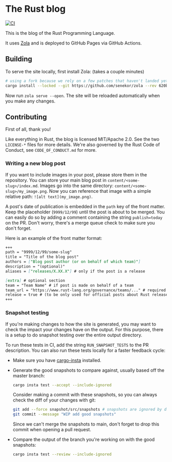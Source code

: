 # The Rust blog

[![CI](https://github.com/rust-lang/blog.rust-lang.org/actions/workflows/main.yml/badge.svg)](https://github.com/rust-lang/blog.rust-lang.org/actions/workflows/main.yml)

This is the blog of the Rust Programming Language.

It uses [Zola](https://www.getzola.org/) and is deployed to GitHub Pages via GitHub Actions.

## Building

To serve the site locally, first install Zola: (takes a couple minutes)

```sh
# using a fork because we rely on a few patches that haven't landed yet
cargo install --locked --git https://github.com/senekor/zola --rev 620bf3c46a39b41db30b1e91756a995bbff84d3a
```

Now run `zola serve --open`.
The site will be reloaded automatically when you make any changes.

## Contributing

First of all, thank you!

Like everything in Rust, the blog is licensed MIT/Apache 2.0. See the two
`LICENSE-*` files for more details. We're also governed by the Rust
Code of Conduct, see `CODE_OF_CONDUCT.md` for more.

### Writing a new blog post

If you want to include images in your post, please store them in the repository.
You can store your main blog post in `content/<some-slug>/index.md`.
Images go into the same directory: `content/<some-slug>/my_image.png`.
Now you can reference that image with a simple relative path: `![alt text](my_image.png)`.

A post's date of publication is embedded in the `path` key of the front matter.
Keep the placeholder (`9999/12/99`) until the post is about to be merged.
You can easily do so by adding a comment containing the string `publish=today` on the PR.
Don't worry, there's a merge queue check to make sure you don't forget.

Here is an example of the front matter format:
```md
+++
path = "9999/12/99/some-slug"
title = "Title of the blog post"
authors = ["Blog post author (or on behalf of which team)"]
description = "(optional)"
aliases = ["releases/X.XX.X"] # only if the post is a release

[extra] # optional section
team = "Team Name" # if post is made on behalf of a team
team_url = "https://www.rust-lang.org/governance/teams/..." # required if team is set
release = true # (to be only used for official posts about Rust releases announcements)
+++
```

### Snapshot testing

If you're making changes to how the site is generated, you may want to check the impact your changes have on the output.
For this purpose, there is a setup to do snapshot testing over the entire output directory.

To run these tests in CI, add the string `RUN_SNAPSHOT_TESTS` to the PR description.
You can also run these tests locally for a faster feedback cycle:

- Make sure you have [cargo-insta](https://insta.rs/docs/quickstart/) installed.

- Generate the good snapshots to compare against, usually based off the master branch:
  ```sh
  cargo insta test --accept --include-ignored
  ```
  Consider making a commit with these snapshots, so you can always check the diff of your changes with git:
  ```sh
  git add --force snapshot/src/snapshots # snapshots are ignored by default
  git commit --message "WIP add good snapshots"
  ```
  Since we can't merge the snapshots to main, don't forget to drop this commit when opening a pull request.

- Compare the output of the branch you're working on with the good snapshots:
  ```sh
  cargo insta test --review --include-ignored
  ```
